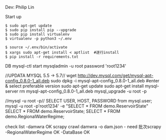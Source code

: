 Dev: Philip Lin

Start up

    $ sudo apt-get update
    $ sudo pip install pip --upgrade
    $ sudo pip install virtualenv
    $ virtualenv -p python3 ~/.env

    $ source ~/.env/bin/activate
    $ xargs sudo apt-get install < aptlist  #逐行install
    $ pip install -r requirements.txt

DB
mysql-ctl start
mysqladmin -u root password 'root1234'

//UPDATA MYSQL 5.5 -> 5.7//
wget http://dev.mysql.com/get/mysql-apt-config_0.8.0-1_all.deb
sudo dpkg -i mysql-apt-config_0.8.0-1_all.deb  #enter & select preferable version 
sudo apt-get update
sudo apt-get install mysql-server
rm mysql-apt-config_0.8.0-1_all.deb 
mysql_upgrade -u root -p

//mysql -u root -p//
SELECT USER, HOST, PASSWORD from mysql.user;
mysql -u root -p'root1234' -e "SELECT * FROM demo.ReservoirState"
SELECT * FROM demo.ReservoirState;
SELECT * FROM demo.RegionalWaterRegime;

check list
-damwra OK
    scrapy crawl damwra -o dam.json 
    - need 批次scrapy
-RegionalWaterRegime OK
-DataBase OK
